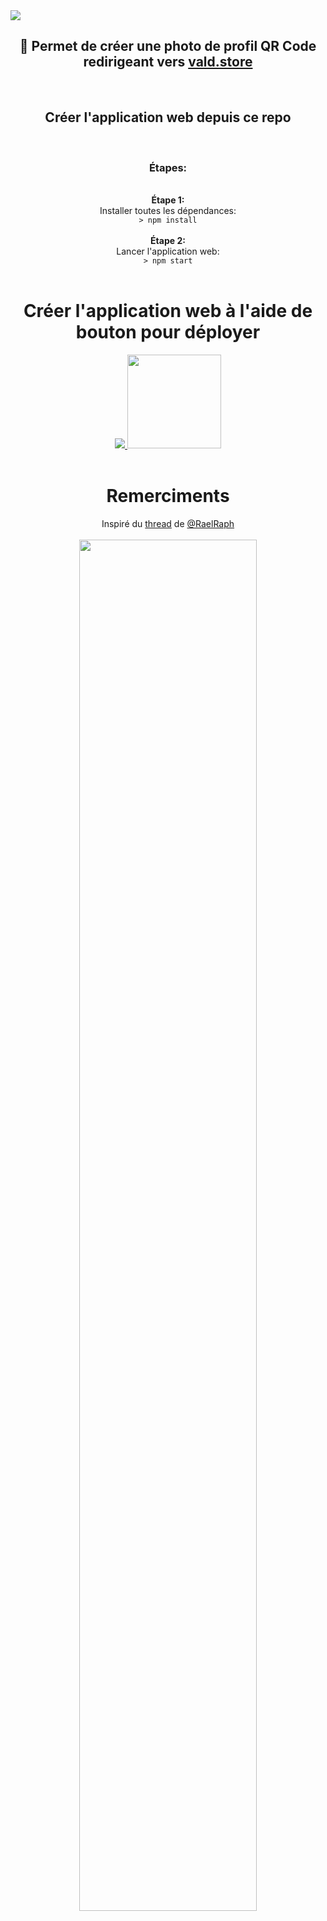 <a href="https://v4ld.cf">
    <img src="https://raw.githubusercontent.com/bgpvp/v4ld-qr-code/main/readme-img/screenshot.png">
</a>

<div align="center">
    <h2>📸 Permet de créer une photo de profil QR Code redirigeant vers <a href="https://vald.store">vald.store</a></h2>
</div>

<div align="center">
    <br>
    <div>
        <h2>Créer l'application web depuis ce repo</h2>
    </div>
    <br>
    <div>
        <h3><strong>Étapes:</strong></h3>
    </div>
    <br>
    <div>
        <strong>Étape 1:</strong>
    </div>
    <div>
        Installer toutes les dépendances:
        <br>
        <code>> npm install</code>
    </div>
    <br>
    <div>
        <strong>Étape 2:</strong>
    </div>
    <div>
        Lancer l'application web:
        <br>
        <code>> npm start</code>
    </div>
    <br>
    <div>
        <h1>Créer l'application web à l'aide de bouton pour déployer</h1>
    </div>
    <div>
        <a href="https://dashboard.heroku.com/new?template=https://github.com/bgpvp/v4ld-qr-code">
            <img src="https://www.herokucdn.com/deploy/button.svg">
        </a>
        <a href="https://railway.app/new/template?template=https%3A%2F%2Fgithub.com%2Fbgpvp%2Fv4ld-qr-code">
            <img src="https://railway.app/button.svg" width="150">
        </a>
    </div>
    <br>
    <div>
        <h1>Remerciments</h1>
    </div>
    <div>
        Inspiré du
        <a href="https://twitter.com/RaelRaph/status/1479951266071654400">thread</a> de <a href="https://twitter.com/RaelRaph">@RaelRaph</a>
    </div>
    <br>
    <div>
        <img src="https://i.imgur.com/nXSRil4.png" style="width: 75%">
    </div>
</div>
